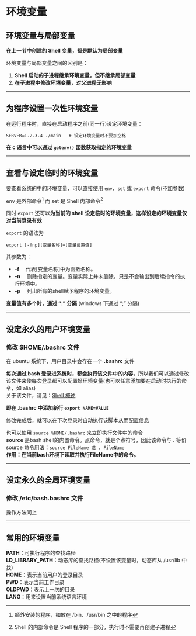 # 环境变量  
## 环境变量与局部变量
**在上一节中创建的 Shell 变量，都是默认为局部变量**  

环境变量与局部变量之间的区别是：  
1. **Shell 启动的子进程继承环境变量，但不继承局部变量**  
2. **在子进程中修改环境变量，对父进程无影响**  

-----------------
## 为程序设置一次性环境变量
在运行程序时，直接在启动程序之前(同一行)设定环境变量：  
``` Shell
SERVER=1.2.3.4 ./main   # 设定环境变量时不要加空格
```

**在 c 语言中可以通过 `getenv()` 函数获取指定的环境变量**  

----------------------------
## 查看与设定临时的环境变量  
要查看系统的中的环境变量，可以直接使用 `env`、`set` 或 `export` 命令(不加参数)  

env 是外部命令[^外部命令]
而 set 是 Shell 内部命令[^内部命令]  

[^外部命令]: 额外安装的程序，如放在 /bin、/usr/bin 之中的程序  
[^内部命令]: Shell 的内部命令是 Shell 程序的一部分，执行时不需要再创建子进程  

同时 `export` 还可以**为当前的 shell 设定临时的环境变量，这样设定的环境变量仅对当前登录有效**  

`export` 的语法为 
``` Shell
export [-fnp][变量名称]=[变量设置值]
```  
其参数为：  
* **-f** 　代表[变量名称]中为函数名称。  
* **-n** 　删除指定的变量。变量实际上并未删除，只是不会输出到后续指令的执行环境中。  
* **-p** 　列出所有的shell赋予程序的环境变量。  

**变量值有多个时，通过 “:” 分隔** (windows 下通过 “;” 分隔)   

-------------

## 设定永久的用户环境变量  

### 修改 $HOME/.bashrc 文件  

在 ubuntu 系统下，用户目录中会存在一个 **.bashrc** 文件  

**每次通过 bash 登录进系统时，都会执行该文件中的内容**，所以我们可以通过修改该文件来使每次登录都可以配置好环境变量(也可以任意添加要在启动时执行的命令，如 alias)  
关于该文件，请见：[Shell 概述](7.Shell/7.2.Bash%E7%9A%84%E5%90%AF%E5%8A%A8.md)

**即在 .bashrc 中添加新行 `export NAME=VALUE`**  

修改完成后，就可以在下次登录时自动执行该脚本从而配置信息  

也可以使用 `source %HOME/.bashrc` 来立即执行文件中的命令  
**source** 是bash shell的内置命令。点命令，就是个点符号，因此该命令与 **.** 等价  
source 命令用法：`source FileName 或 . FileName`  
**作用：在当前bash环境下读取并执行FileName中的命令。**  

--------------

## 设定永久的全局环境变量  
### 修改 /etc/bash.bashrc 文件
  
操作方法同上  

-------------

## 常用的环境变量
**PATH**：可执行程序的查找路径  
**LD_LIBRARY_PATH**：动态库的查找路径(不设置该变量时，动态库从 /usr/lib 中找)  
**HOME**：表示当前用户的登录目录  
**PWD**：表示当前工作目录  
**OLDPWD**：表示上一次的目录  
**LANG**：用来设置当前系统语言环境  